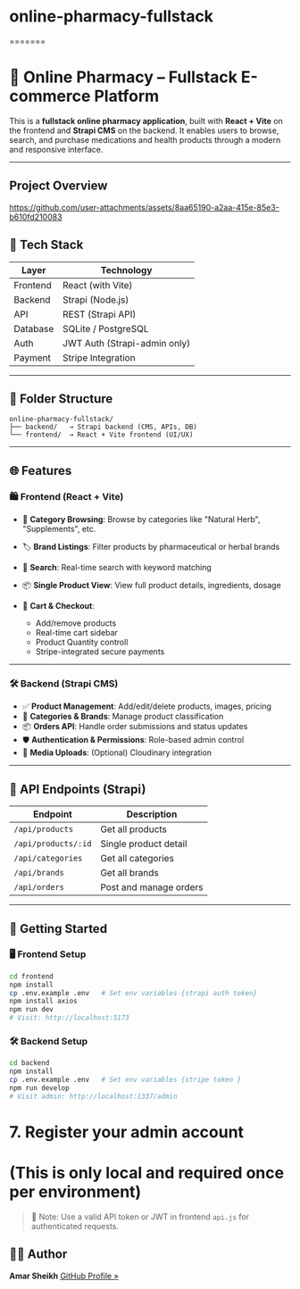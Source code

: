 # online-pharmacy-fullstack
=======
# 💊 Online Pharmacy – Fullstack E-commerce Platform

This is a **fullstack online pharmacy application**, built with **React + Vite** on the frontend and **Strapi CMS** on the backend. It enables users to browse, search, and purchase medications and health products through a modern and responsive interface.

---
## Project Overview



https://github.com/user-attachments/assets/8aa65190-a2aa-415e-85e3-b610fd210083



## 🚀 Tech Stack

| Layer    | Technology          |
| -------- | ------------------- |
| Frontend | React (with Vite)   |
| Backend  | Strapi (Node.js)    |
| API      | REST (Strapi API)   |
| Database | SQLite / PostgreSQL |
| Auth     | JWT Auth (Strapi-admin only)|
| Payment  | Stripe Integration  |

---

## 📁 Folder Structure

```
online-pharmacy-fullstack/
├── backend/   → Strapi backend (CMS, APIs, DB)
└── frontend/  → React + Vite frontend (UI/UX)
```

---

## 🌐 Features

### 🛍️ Frontend (React + Vite)

* 🌿 **Category Browsing**: Browse by categories like "Natural Herb", "Supplements", etc.
* 🏷️ **Brand Listings**: Filter products by pharmaceutical or herbal brands
* 🔎 **Search**: Real-time search with keyword matching
* 📦 **Single Product View**: View full product details, ingredients, dosage
* 🛒 **Cart & Checkout**:

  * Add/remove products
  * Real-time cart sidebar
  * Product Quantity controll
  * Stripe-integrated secure payments

---

### 🛠️ Backend (Strapi CMS)

* ✅ **Product Management**: Add/edit/delete products, images, pricing
* 📂 **Categories & Brands**: Manage product classification
* 📦 **Orders API**: Handle order submissions and status updates
* 🛡️ **Authentication & Permissions**: Role-based admin control
* 📸 **Media Uploads**: (Optional) Cloudinary integration

---

## 🔗 API Endpoints (Strapi)

| Endpoint            | Description            |
| ------------------- | ---------------------- |
| `/api/products`     | Get all products       |
| `/api/products/:id` | Single product detail  |
| `/api/categories`   | Get all categories     |
| `/api/brands`       | Get all brands         |
| `/api/orders`       | Post and manage orders |

---

## 🧪 Getting Started

### 🖥️ Frontend Setup

```bash
cd frontend
npm install
cp .env.example .env   # Set env variables {strapi auth token}
npm install axios
npm run dev
# Visit: http://localhost:5173
```

### 🛠️ Backend Setup

```bash
cd backend
npm install
cp .env.example .env   # Set env variables {stripe token }
npm run develop
# Visit admin: http://localhost:1337/admin
```

# 7. Register your admin account
#    (This is only local and required once per environment)

> 📝 Note: Use a valid API token or JWT in frontend `api.js` for authenticated requests.

## 🙋‍♂️ Author

**Amar Sheikh**
[GitHub Profile »](https://github.com/amar-sheikh)
